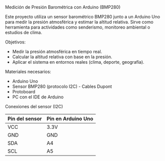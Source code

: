 Medición de Presión Barométrica con Arduino (BMP280)

Este proyecto utiliza un sensor barométrico BMP280 junto a un Arduino Uno para medir la presión atmosférica y estimar la altitud relativa. Sirve como herramienta para actividades como senderismo, monitoreo ambiental o estudios de clima.


Objetivos:

- Medir la presión atmosférica en tiempo real.
- Calcular la altitud relativa con base en la presión.
- Aplicar el sistema en entornos reales (clima, deporte, geografía).


Materiales necesarios:

- Arduino Uno
- Sensor BMP280 (protocolo I2C) - Cables Dupont
- Protoboard
- PC con el IDE de Arduino

  
Conexiones del sensor (I2C)

| Pin del sensor | Pin en Arduino Uno | 
|----------------|--------------------|
| VCC            | 3.3V               |
| GND            | GND                |       
| SDA            | A4                 |
| SCL            | A5                 |

